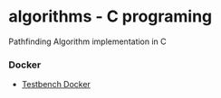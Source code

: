 # algorithms - C programing

Pathfinding Algorithm implementation in C


 ### Docker
- [Testbench Docker](./src/README.md)
